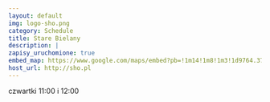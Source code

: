 ```yaml
---
layout: default
img: logo-sho.png
category: Schedule
title: Stare Bielany
description: |
zapisy_uruchomione: true
embed_map: https://www.google.com/maps/embed?pb=!1m14!1m8!1m3!1d9764.371706215346!2d20.936517!3d52.2780149!3m2!1i1024!2i768!4f13.1!3m3!1m2!1s0x471ecbcc99c765c1%3A0x78a98066d6817e5b!2sSzko%C5%82a+Ta%C5%84c%C3%B3w+Karaibskich+SalsHall+Ortodox!5e0!3m2!1sen!2spl!4v1488648127132
host_url: http://sho.pl
---
```

czwartki 11:00 i 12:00 <br/><br/>

